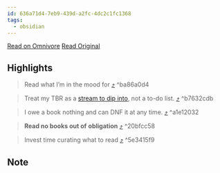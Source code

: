 ```yaml
---
id: 636a71d4-7eb9-439d-a2fc-4dc2c1fc1368
tags:
  - obsidian
---
```


[Read on Omnivore](https://omnivore.app/me/my-reading-philosophy-in-17-guidelines-tracy-durnell-18e9f742e3b)
[Read Original](https://tracydurnell.com/2023/08/19/my-reading-philosophy-and-17-reading-guidelines/)

## Highlights

> Read what I’m in the mood for [⤴️](https://omnivore.app/me/my-reading-philosophy-in-17-guidelines-tracy-durnell-18e9f742e3b#ba86a0d4-e1f5-4abf-9972-223219dc820e)  ^ba86a0d4

> Treat my TBR as a [stream to dip into](https://tracydurnell.com/2021/03/19/tbr-stream/), not a to-do list. [⤴️](https://omnivore.app/me/my-reading-philosophy-in-17-guidelines-tracy-durnell-18e9f742e3b#b7632cdb-a19e-4524-8547-0fa94c5b7f81)  ^b7632cdb

> I owe a book nothing and can DNF it at any time. [⤴️](https://omnivore.app/me/my-reading-philosophy-in-17-guidelines-tracy-durnell-18e9f742e3b#a1e12032-09ae-4cee-8d53-7bbb9dfb39e0)  ^a1e12032

> **Read no books out of** **obligation** [⤴️](https://omnivore.app/me/my-reading-philosophy-in-17-guidelines-tracy-durnell-18e9f742e3b#20bfcc58-e7f4-4b3c-9482-9c4eea075f3d)  ^20bfcc58

> Invest time curating what to read [⤴️](https://omnivore.app/me/my-reading-philosophy-in-17-guidelines-tracy-durnell-18e9f742e3b#5e3415f9-0006-4a1c-b526-69faaba0ebf7)  ^5e3415f9


## Note
